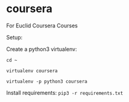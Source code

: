 # coursera
For Euclid Coursera Courses

Setup:

Create a python3 virtualenv:

`cd ~`

`virtualenv coursera`

`virtualenv -p python3 coursera`

Install requirements:
`pip3 -r requirements.txt`
